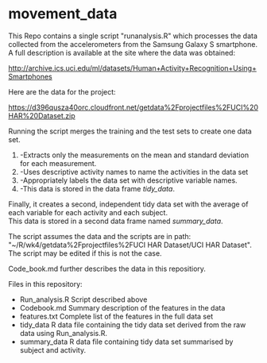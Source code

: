 # movement_data

This Repo contains a single script "runanalysis.R" which processes the data collected 
from the accelerometers from the Samsung Galaxy S smartphone. A full description is 
available at the site where the data was obtained:

http://archive.ics.uci.edu/ml/datasets/Human+Activity+Recognition+Using+Smartphones

Here are the data for the project:

https://d396qusza40orc.cloudfront.net/getdata%2Fprojectfiles%2FUCI%20HAR%20Dataset.zip

Running the script merges the training and the test sets to create one data set.
1.  -Extracts only the measurements on the mean and standard deviation for each measurement.
2.  -Uses descriptive activity names to name the activities in the data set
3.  -Appropriately labels the data set with descriptive variable names.
4.  -This data is stored in the data frame _tidy_data_.

Finally, it creates a second, independent tidy data set with the average of each variable for each activity and each subject.  
This data is stored in a second data frame named _summary_data_.

The script assumes the data and the scripts are in path: "~/R/wk4/getdata%2Fprojectfiles%2FUCI HAR Dataset/UCI HAR Dataset". 
The script may be edited if this is not the case.

Code_book.md further describes the data in this repositiory.

Files in this repository:

* Run_analysis.R               Script described above
* Codebook.md                  Summary description of the features in the data
* features.txt                 Complete list of the features in the full data set
* tidy_data                    R data file containing the tidy data set derived from the raw data using Run_analysis.R. 
* summary_data                 R data file containing tidy data set summarised by subject and activity.

